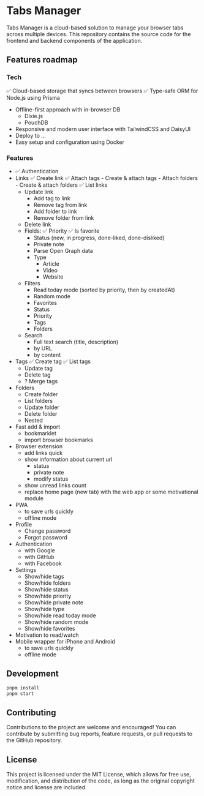 # Tabs Manager

Tabs Manager is a cloud-based solution to manage your browser tabs across multiple devices. This repository contains the source code for the frontend and backend components of the application.

## Features roadmap
### Tech
✅ Cloud-based storage that syncs between browsers
✅ Type-safe ORM for Node.js using Prisma
- Offline-first approach with in-browser DB
    - Dixie.js
    - PouchDB
- Responsive and modern user interface with TailwindCSS and DaisyUI
- Deploy to ...
- Easy setup and configuration using Docker

### Features
- ✅ Authentication 
- Links
    ✅ Create link
        ✅ Attach tags
        - Create & attach tags
        - Attach folders
        - Create & attach folders
    ✅ List links
    - Update link
        - Add tag to link
        - Remove tag from link
        - Add folder to link
        - Remove folder from link
    - Delete link
    - Fields:
        ✅ Priority
        ✅ Is favorite
        - Status (new, in progress, done-liked, done-disliked)
        - Private note
        - Parse Open Graph data
        - Type
            - Article
            - Video
            - Website
    - Filters
        - Read today mode (sorted by priority, then by createdAt)
        - Random mode
        - Favorites
        - Status
        - Priority
        - Tags
        - Folders
    - Search
        - Full text search (title, description)
        - by URL
        - by content
- Tags
    ✅ Create tag
    ✅ List tags
    - Update tag
    - Delete tag
    - ? Merge tags
- Folders
    - Create folder
    - List folders
    - Update folder
    - Delete folder
    - Nested
- Fast add & import
    - bookmarklet
    - import browser bookmarks
- Browser extension
    - add links quick
    - show information about current url
        - status
        - private note
        - modify status
    - show unread links count
    - replace home page (new tab) with the web app or some motivational module
- PWA
    - to save urls quickly
    - offline mode
- Profile
    - Change password
    - Forgot password
- Authentication 
    - with Google 
    - with GitHub 
    - with Facebook
- Settings
    - Show/hide tags
    - Show/hide folders
    - Show/hide status
    - Show/hide priority
    - Show/hide private note
    - Show/hide type
    - Show/hide read today mode
    - Show/hide random mode
    - Show/hide favorites
- Motivation to read/watch
- Mobile wrapper for iPhone and Android
    - to save urls quickly
    - offline mode

## Development

```bash
pnpm install
pnpm start
```

## Contributing

Contributions to the project are welcome and encouraged! You can contribute by submitting bug reports, feature requests, or pull requests to the GitHub repository.

## License

This project is licensed under the MIT License, which allows for free use, modification, and distribution of the code, as long as the original copyright notice and license are included.
